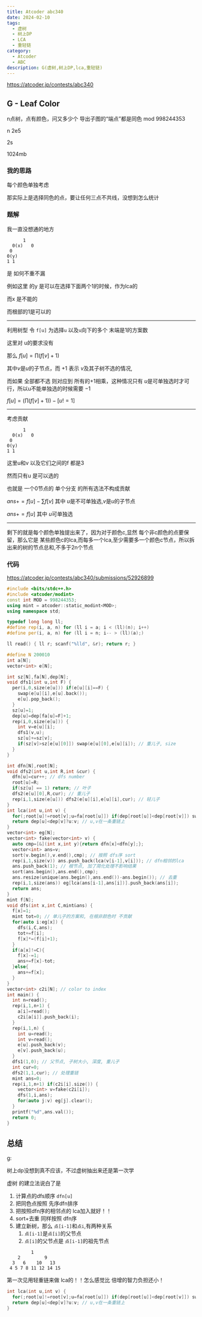 ```yaml
---
title: Atcoder abc340
date: 2024-02-10
tags:
  - 虚树
  - 树上DP
  - LCA
  - 重轻链
category:
  - Atcoder
  - ABC
description: G(虚树,树上DP,lca,重轻链)
---
```


<https://atcoder.jp/contests/abc340>

## G - Leaf Color

n点树，点有颜色，问又多少个 导出子图的“端点”都是同色 mod 998244353

n 2e5

2s

1024mb

### 我的思路

每个颜色单独考虑

那实际上是选择同色的点，要让任何三点不共线，没想到怎么统计

<!--more-->

### 题解

我一直没想通的地方

```
      1
  0(x)   0
 0
0(y)
1 1
```

是 如何不重不漏

例如这里 的y 是可以在选择下面两个1的时候，作为lca的

而x 是不能的

而根部的1是可以的

---

利用树型 令 `f[u]` 为选择`u` 以及`u`向下的多个 末端是1的方案数

这里对 u的要求没有

那么 $f[u] = \prod (f[v]+1)$

其中$v$是$u$的子节点，而 $+1$ 表示 $v$及其子树不选的情况,

而如果 全部都不选 则对应到 所有的$+1$相乘，这种情况只有 $u$是可单独选时才可行，所以u不能单独选的时候需要 $-1$

$f[u]=(\prod (f[v]+1))- [u!=1]$

---

考虑贡献

```
      1
  0(x)   0
 0
0(y)
1 1
```

这里u和v 以及它们之间的f 都是3

然而只有u 是可以选的

也就是 一个0节点的 单个分支 的所有选法不构成贡献

$ans += f[u]-\sum f[v]$ 其中 $u$是不可单独选,$v$是$u$的子节点

$ans += f[u]$ 其中 $u$可单独选

---

剩下的就是每个颜色单独提出来了，因为对于颜色c,显然 每个非c颜色的点要保留，那么它是 某些颜色c的lca,而每多一个lca,至少需要多一个颜色c节点，所以拆出来的树的节点总和,不多于2n个节点

### 代码

https://atcoder.jp/contests/abc340/submissions/52926899

```cpp
#include <bits/stdc++.h>
#include <atcoder/modint>
const int MOD = 998244353;
using mint = atcoder::static_modint<MOD>;
using namespace std;

typedef long long ll;
#define rep(i, a, n) for (ll i = a; i < (ll)(n); i++)
#define per(i, a, n) for (ll i = n; i-- > (ll)(a);)

ll read() { ll r; scanf("%lld", &r); return r; }

#define N 200010
int a[N];
vector<int> e[N];

int sz[N],fa[N],dep[N];
void dfs1(int u,int F) {
  per(i,0,size(e[u])) if(e[u][i]==F) {
    swap(e[u][i],e[u].back());
    e[u].pop_back();
  }
  sz[u]=1;
  dep[u]=dep[fa[u]=F]+1;
  rep(i,0,size(e[u])) {
    int v=e[u][i];
    dfs1(v,u);
    sz[u]+=sz[v];
    if(sz[v]>sz[e[u][0]]) swap(e[u][0],e[u][i]); // 重儿子, size
  }
}

int dfn[N],root[N];
void dfs2(int u,int R,int &cur) {
  dfn[u]=cur++; // dfs number
  root[u]=R;
  if(sz[u] == 1) return; // 叶子
  dfs2(e[u][0],R,cur); // 重儿子
  rep(i,1,size(e[u])) dfs2(e[u][i],e[u][i],cur); // 轻儿子
}
int lca(int u,int v) {
  for(;root[u]!=root[v];u=fa[root[u]]) if(dep[root[u]]<dep[root[v]]) swap(u,v);
  return dep[u]<dep[v]?u:v; // u,v在一条重链上
}
vector<int> eg[N];
vector<int> fake(vector<int> v) {
  auto cmp=[&](int x,int y){return dfn[x]<dfn[y];};
  vector<int> ans=v;
  sort(v.begin(),v.end(),cmp); // 按照 dfs序 sort
  rep(i,1,size(v)) ans.push_back(lca(v[i-1],v[i])); // dfn相邻的lca
  ans.push_back(1); // 根节点, 加了简化处理不影响结果
  sort(ans.begin(),ans.end(),cmp);
  ans.resize(unique(ans.begin(),ans.end())-ans.begin()); // 去重
  rep(i,1,size(ans)) eg[lca(ans[i-1],ans[i])].push_back(ans[i]);
  return ans;
}
mint f[N];
void dfs(int x,int C,mint&ans) {
  f[x]=1;
  mint tot=0; // 单儿子的方案和, 在根非颜色时 不贡献
  for(auto i:eg[x]) {
    dfs(i,C,ans);
    tot+=f[i];
    f[x]*=(f[i]+1);
  }
  if(a[x]!=C){
    f[x]-=1;
    ans+=f[x]-tot;
  }else{
    ans+=f[x];
  }
}
vector<int> c2i[N]; // color to index
int main() {
  int n=read();
  rep(i,1,n+1) {
    a[i]=read();
    c2i[a[i]].push_back(i);
  }
  rep(i,1,n) {
    int u=read();
    int v=read();
    e[u].push_back(v);
    e[v].push_back(u);
  }
  dfs1(1,0); // 父节点, 子树大小, 深度, 重儿子
  int cur=0;
  dfs2(1,1,cur); // 处理重链
  mint ans=0;
  rep(i,1,n+1) if(c2i[i].size()) {
    vector<int> v=fake(c2i[i]);
    dfs(1,i,ans);
    for(auto j:v) eg[j].clear();
  }
  printf("%d",ans.val());
  return 0;
}
```



## 总结

g:

树上dp没想到真不应该，不过虚树抽出来还是第一次学

虚树 的建立法说白了是

1. 计算点的dfs顺序 `dfn[u]`
2. 把同色点按照 先序dfn排序
3. 把按照dfn序的相邻点的 lca加入就好！！
4. sort+去重 同样按照 dfn序
5. 建立新树，那么 `点[i-1]`和`点i`,有两种关系
	1. `点[i-1]`是`点[i]`的父节点
	2. `点[i]`的父节点是 `点[i-1]`的祖先节点


```
         1
    2         9
  3   6    10   13
 4 5 7 8 11 12 14 15
```

第一次见用轻重链来做 lca的！！怎么感觉比 倍增的智力负担还小！

```cpp
int lca(int u,int v) {
  for(;root[u]!=root[v];u=fa[root[u]]) if(dep[root[u]]<dep[root[v]]) swap(u,v); // 每次把root深度更深的做转移
  return dep[u]<dep[v]?u:v; // u,v在一条重链上
}
```